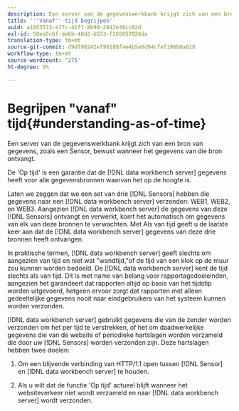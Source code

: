 ```yaml
---
description: Een server van de gegevenswerkbank krijgt zich van een bron van gegevens, zoals een Sensor, bewust wanneer het gegevens van die bron ontvangt.
title: '''Vanaf''-tijd begrijpen'
uuid: a1853573-e77c-41f7-8b99-2843e38cc82d
exl-id: 58ea5c6f-de6b-48d2-b573-f265857026da
translation-type: tm+mt
source-git-commit: d9df90242ef96188f4e4b5e6d04cfef196b0a628
workflow-type: tm+mt
source-wordcount: '275'
ht-degree: 0%

---
```


# Begrijpen &quot;vanaf&quot; tijd{#understanding-as-of-time}

Een server van de gegevenswerkbank krijgt zich van een bron van gegevens, zoals een Sensor, bewust wanneer het gegevens van die bron ontvangt.

De &#39;Op tijd&#39; is een garantie dat de [!DNL data workbench server] gegevens heeft voor alle gegevensbronnen waarvan het op de hoogte is.

Laten we zeggen dat we een set van drie [!DNL Sensors] hebben die gegevens naar een [!DNL data workbench server] verzenden: WEB1, WEB2, en WEB3. Aangezien [!DNL data workbench server] de gegevens van deze [!DNL Sensors] ontvangt en verwerkt, komt het automatisch om gegevens van elk van deze bronnen te verwachten. Met Als van tijd geeft u de laatste keer aan dat de [!DNL data workbench server] gegevens van deze drie bronnen heeft ontvangen.

In praktische termen, [!DNL data workbench server] geeft slechts om aangezien van tijd en niet wat &quot;wandtijd,&quot;of de tijd van een klok op de muur zou kunnen worden bedoeld. De [!DNL data workbench server] kent de tijd slechts als van tijd. Dit is met name van belang voor rapportagedoeleinden, aangezien het garandeert dat rapporten altijd op basis van het tijdstip worden uitgevoerd, hetgeen ervoor zorgt dat rapporten met alleen gedeeltelijke gegevens nooit naar eindgebruikers van het systeem kunnen worden verzonden.

[!DNL data workbench server] gebruikt gegevens die van de zender worden verzonden om het per tijd te verstrekken, of het om daadwerkelijke gegevens die van de website of periodieke hartslagen worden verzameld die door uw [!DNL Sensors] worden verzonden zijn. Deze hartslagen hebben twee doelen:

1. Om een blijvende verbinding van HTTP/1.1 open tussen [!DNL Sensor] en [!DNL data workbench server] te houden.

1. Als u wilt dat de functie &#39;Op tijd&#39; actueel blijft wanneer het websiteverkeer niet wordt verzameld en naar [!DNL data workbench server] wordt verzonden.
